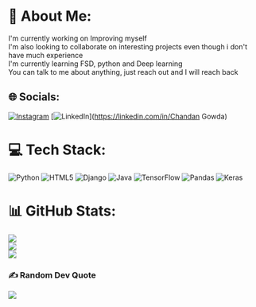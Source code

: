 # 💫 About Me:
I'm currently working on Improving myself<br>I'm also looking to collaborate on interesting projects even though i don't have much experience <br>I'm currently learning FSD, python and Deep learning<br>You can talk to me about anything, just reach out and I will reach back


## 🌐 Socials:
[![Instagram](https://img.shields.io/badge/Instagram-%23E4405F.svg?logo=Instagram&logoColor=white)](https://instagram.com/chandanc_01245) [![LinkedIn](https://img.shields.io/badge/LinkedIn-%230077B5.svg?logo=linkedin&logoColor=white)](https://linkedin.com/in/Chandan Gowda) 

# 💻 Tech Stack:
![Python](https://img.shields.io/badge/python-3670A0?style=for-the-badge&logo=python&logoColor=ffdd54) ![HTML5](https://img.shields.io/badge/html5-%23E34F26.svg?style=for-the-badge&logo=html5&logoColor=white) ![Django](https://img.shields.io/badge/django-%23092E20.svg?style=for-the-badge&logo=django&logoColor=white) ![Java](https://img.shields.io/badge/java-%23ED8B00.svg?style=for-the-badge&logo=openjdk&logoColor=white) ![TensorFlow](https://img.shields.io/badge/TensorFlow-%23FF6F00.svg?style=for-the-badge&logo=TensorFlow&logoColor=white) ![Pandas](https://img.shields.io/badge/pandas-%23150458.svg?style=for-the-badge&logo=pandas&logoColor=white) ![Keras](https://img.shields.io/badge/Keras-%23D00000.svg?style=for-the-badge&logo=Keras&logoColor=white)
# 📊 GitHub Stats:
![](https://github-readme-stats.vercel.app/api?username=chandan01245&theme=dark&hide_border=false&include_all_commits=false&count_private=false)<br/>
![](https://github-readme-streak-stats.herokuapp.com/?user=chandan01245&theme=dark&hide_border=false)<br/>
![](https://github-readme-stats.vercel.app/api/top-langs/?username=chandan01245&theme=dark&hide_border=false&include_all_commits=false&count_private=false&layout=compact)

### ✍️ Random Dev Quote
![](https://quotes-github-readme.vercel.app/api?type=horizontal&theme=radical)

<!-- Proudly created with GPRM ( https://gprm.itsvg.in ) -->
